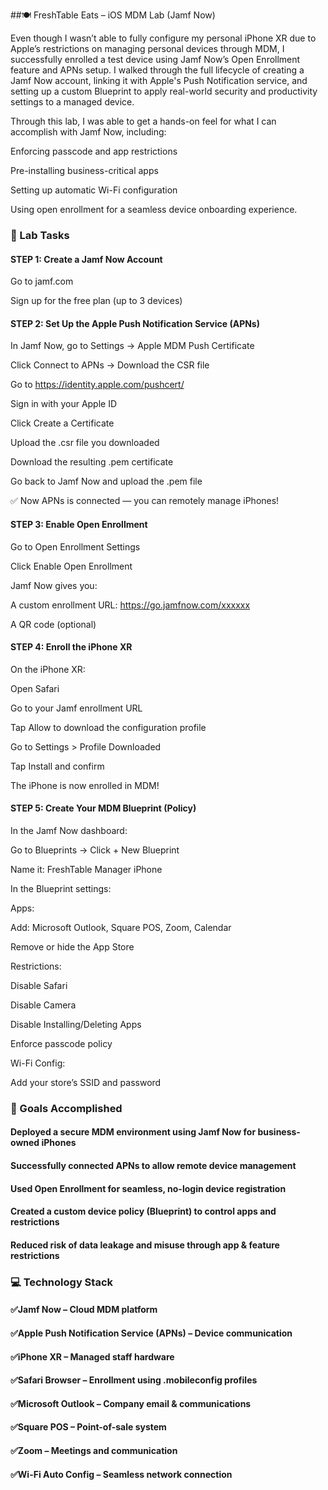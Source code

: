 ##🍽️ FreshTable Eats – iOS MDM Lab (Jamf Now)

Even though I wasn’t able to fully configure my personal iPhone XR due to Apple’s restrictions on managing personal devices through MDM, I successfully enrolled a test device using Jamf Now’s Open Enrollment feature and APNs setup. I walked through the full lifecycle of creating a Jamf Now account, linking it with Apple's Push Notification service, and setting up a custom Blueprint to apply real-world security and productivity settings to a managed device.

Through this lab, I was able to get a hands-on feel for what I can accomplish with Jamf Now, including:

Enforcing passcode and app restrictions

Pre-installing business-critical apps

Setting up automatic Wi-Fi configuration

Using open enrollment for a seamless device onboarding experience.

### 🧪 Lab Tasks
#### STEP 1: Create a Jamf Now Account
Go to jamf.com

Sign up for the free plan (up to 3 devices)

#### STEP 2: Set Up the Apple Push Notification Service (APNs)
In Jamf Now, go to Settings → Apple MDM Push Certificate

Click Connect to APNs → Download the CSR file

Go to https://identity.apple.com/pushcert/

Sign in with your Apple ID

Click Create a Certificate

Upload the .csr file you downloaded

Download the resulting .pem certificate

Go back to Jamf Now and upload the .pem file

✅ Now APNs is connected — you can remotely manage iPhones!

#### STEP 3: Enable Open Enrollment
Go to Open Enrollment Settings

Click Enable Open Enrollment

Jamf Now gives you:

A custom enrollment URL: https://go.jamfnow.com/xxxxxx

A QR code (optional)

#### STEP 4: Enroll the iPhone XR
On the iPhone XR:

Open Safari

Go to your Jamf enrollment URL

Tap Allow to download the configuration profile

Go to Settings > Profile Downloaded

Tap Install and confirm

The iPhone is now enrolled in MDM!

#### STEP 5: Create Your MDM Blueprint (Policy)
In the Jamf Now dashboard:

Go to Blueprints → Click + New Blueprint

Name it: FreshTable Manager iPhone

In the Blueprint settings:

Apps:

Add: Microsoft Outlook, Square POS, Zoom, Calendar

Remove or hide the App Store

Restrictions:

Disable Safari

Disable Camera

Disable Installing/Deleting Apps

Enforce passcode policy

Wi-Fi Config:

Add your store’s SSID and password

### 🎯 Goals Accomplished
#### Deployed a secure MDM environment using Jamf Now for business-owned iPhones

#### Successfully connected APNs to allow remote device management

#### Used Open Enrollment for seamless, no-login device registration

#### Created a custom device policy (Blueprint) to control apps and restrictions

#### Reduced risk of data leakage and misuse through app & feature restrictions

### 💻 Technology Stack
#### ✅Jamf Now – Cloud MDM platform

#### ✅Apple Push Notification Service (APNs) – Device communication

#### ✅iPhone XR – Managed staff hardware

#### ✅Safari Browser – Enrollment using .mobileconfig profiles

#### ✅Microsoft Outlook – Company email & communications

#### ✅Square POS – Point-of-sale system

#### ✅Zoom – Meetings and communication

#### ✅Wi-Fi Auto Config – Seamless network connection

